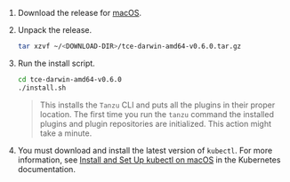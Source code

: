 1. Download the release for [macOS](https://github.com/vmware-tanzu/tce/releases/download/v0.6.0/tce-darwin-amd64-v0.6.0.tar.gz).

1. Unpack the release.

    ```sh
    tar xzvf ~/<DOWNLOAD-DIR>/tce-darwin-amd64-v0.6.0.tar.gz
    ```

1. Run the install script.

    ```sh
    cd tce-darwin-amd64-v0.6.0
    ./install.sh
    ```

    > This installs the `Tanzu` CLI and puts all the plugins in their proper location.
    > The first time you run the `tanzu` command the installed plugins and plugin repositories are initialized. This action might take a minute.

1. You must download and install the latest version of `kubectl`. For more information, see [Install and Set Up kubectl on macOS](https://kubernetes.io/docs/tasks/tools/install-kubectl-macos/) in the Kubernetes documentation.



